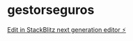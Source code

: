 # gestorseguros

[Edit in StackBlitz next generation editor ⚡️](https://stackblitz.com/~/github.com/HSEG2020/gestorseguros)